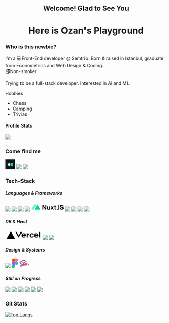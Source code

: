 <h2 align="center"><strong>Welcome! Glad to See You</strong></h2>
<h1 align="center"><strong>Here is Ozan's Playground</strong></h1>

### **Who is this newbie?**

I'm a 💻Front-End developer @ Semtrio. Born & raised in Istanbul, graduate from Econometrics and Web Design & Coding.<br/>🚭Non-smoker

Trying to be a full-stack developer. Interested in AI and ML.

Hobbies
- Chess
- Camping
- Trivias

#### **Profile Stats**
<img src="https://visitor-badge.laobi.icu/badge?page_id=kemalozansayin.kemalozansayin">

### **Come find me**
<a href="https://www.hackerrank.com/kemalozansayin" target="_blank"><img src="https://raw.githubusercontent.com/kemalozansayin/kemalozansayin/master/images/hackerrank.png" height="30px"/></a>
<a href="https://www.linkedin.com/in/kemalozansayin/" target="_blank"><img src="https://img.shields.io/badge/LinkedIn-0077B5?style=for-the-badge&logo=linkedin&logoColor=white" height="30px"/></a>
<a href="https://open.spotify.com/user/kemalozansayin?si=25b80a035ac74a6d" target="_blank"><img src="https://img.shields.io/badge/Spotify-1ED760?&style=for-the-badge&logo=spotify&logoColor=white" height="30px"/></a>

### **Tech-Stack**
#### ***Languages & Frameworks***
<img src="https://img.shields.io/badge/HTML-239120?style=for-the-badge&logo=html5&logoColor=white" height="30px" />
<img src="https://img.shields.io/badge/CSS3-1572B6?style=for-the-badge&logo=css3&logoColor=white" height="30px" />
<img src="https://img.shields.io/badge/JavaScript-323330?style=for-the-badge&logo=javascript&logoColor=F7DF1E" height="30px" />
<img src="https://img.shields.io/badge/Vue.js-35495E?style=for-the-badge&logo=vue.js&logoColor=4FC08D" height="30px" />
<img src="https://raw.githubusercontent.com/kemalozansayin/kemalozansayin/master/images/nuxt.svg" alt="Nuxt" height="30px" />
<img src="https://img.shields.io/badge/React-20232A?style=for-the-badge&logo=react&logoColor=61DAFB" height="30px" />
<img src="https://img.shields.io/badge/React_Native-20232A?style=for-the-badge&logo=react&logoColor=61DAFB" height="30px" />
<img src="https://img.shields.io/badge/Python-14354C?style=for-the-badge&logo=python&logoColor=white" height="30px" />
<img src="https://img.shields.io/badge/Django-092E20?style=for-the-badge&logo=django&logoColor=white" height="30px" />

#### ***DB & Host***
<img src="https://raw.githubusercontent.com/kemalozansayin/kemalozansayin/master/images/vercel.png" alt="Vercel" height="30px" />
<img src="https://img.shields.io/badge/MySQL-00000F?style=for-the-badge&logo=mysql&logoColor=white" height="30px" />
<img src="https://img.shields.io/badge/SQLite-07405E?style=for-the-badge&logo=sqlite&logoColor=white" height="30px" />

#### ***Design & Systems***
<img src="https://img.shields.io/badge/Material--UI-0081CB?style=for-the-badge&logo=material-ui&logoColor=white" height="30px" />
<img src="https://raw.githubusercontent.com/kemalozansayin/kemalozansayin/master/images/figma.svg" alt="Figma" height="30px"/>
<img src="https://raw.githubusercontent.com/kemalozansayin/kemalozansayin/master/images/sass.png" alt="Figma" height="30px"/>

#### ***Still on Progress***
<img src="https://img.shields.io/badge/Node.js-43853D?style=for-the-badge&logo=node.js&logoColor=white" height="30px" />
<img src="https://img.shields.io/badge/Express.js-404D59?style=for-the-badge" height="30px" />
<img src="https://img.shields.io/badge/PostgreSQL-316192?style=for-the-badge&logo=postgresql&logoColor=white" height="30px" />
<img src="https://img.shields.io/badge/MongoDB-4EA94B?style=for-the-badge&logo=mongodb&logoColor=white" height="30px" />
<img src="https://img.shields.io/badge/Netlify-00C7B7?style=for-the-badge&logo=netlify&logoColor=white" height="30px" />
<img src="https://img.shields.io/badge/Bootstrap-563D7C?style=for-the-badge&logo=bootstrap&logoColor=white" height="30px" />

### **Git Stats**
[![Top Langs](https://github-readme-stats.vercel.app/api/top-langs/?username=kemalozansayin&layout=compact)](https://github.com/kemalozansayin)
